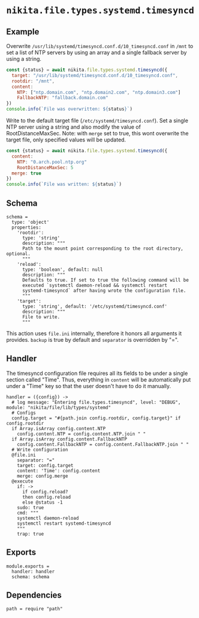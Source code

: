
# `nikita.file.types.systemd.timesyncd`

## Example

Overwrite `/usr/lib/systemd/timesyncd.conf.d/10_timesyncd.conf` in `/mnt` to
set a list of NTP servers by using an array and a single fallback server by
using a string.

```js
const {status} = await nikita.file.types.systemd.timesyncd({
  target: "/usr/lib/systemd/timesyncd.conf.d/10_timesyncd.conf",
  rootdir: "/mnt",
  content:
    NTP: ["ntp.domain.com", "ntp.domain2.com", "ntp.domain3.com"]
    FallbackNTP: "fallback.domain.com"
})
console.info(`File was overwritten: ${status}`)
```

Write to the default target file (`/etc/systemd/timesyncd.conf`). Set a single
NTP server using a string and also modify the value of RootDistanceMaxSec.
Note: with `merge` set to true, this wont overwrite the target file, only
specified values will be updated.

```js
const {status} = await nikita.file.types.systemd.timesyncd({
  content:
    NTP: "0.arch.pool.ntp.org"
    RootDistanceMaxSec: 5
  merge: true
})
console.info(`File was written: ${status}`)
```

## Schema

    schema =
      type: 'object'
      properties:
        'rootdir':
          type: 'string'
          description: """
          Path to the mount point corresponding to the root directory, optional.
          """
        'reload':
          type: 'boolean', default: null
          description: """
          Defaults to true. If set to true the following command will be
          executed `systemctl daemon-reload && systemctl restart
          systemd-timesyncd` after having wrote the configuration file.
          """
        'target':
          type: 'string', default: '/etc/systemd/timesyncd.conf'
          description: """
          File to write.
          """

This action uses `file.ini` internally, therefore it honors all
arguments it provides. `backup` is true by default and `separator` is
overridden by "=".

## Handler

The timesyncd configuration file requires all its fields to be under a single
section called "Time". Thus, everything in `content` will be automatically put
under a "Time" key so that the user doesn't have to do it manually.

    handler = ({config}) ->
      # log message: "Entering file.types.timesyncd", level: "DEBUG", module: "nikita/file/lib/types/systemd"
      # Configs
      config.target = "#{path.join config.rootdir, config.target}" if config.rootdir
      if Array.isArray config.content.NTP
        config.content.NTP = config.content.NTP.join " "
      if Array.isArray config.content.FallbackNTP
        config.content.FallbackNTP = config.content.FallbackNTP.join " "
      # Write configuration
      @file.ini
        separator: "="
        target: config.target
        content: 'Time': config.content
        merge: config.merge
      @execute
        if: ->
          if config.reload?
          then config.reload
          else @status -1
        sudo: true
        cmd: """
        systemctl daemon-reload
        systemctl restart systemd-timesyncd
        """
        trap: true

## Exports

    module.exports =
      handler: handler
      schema: schema

## Dependencies

    path = require "path"
